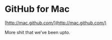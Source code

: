 <!--
id: 6796858120
link: http://tumblr.atmos.org/post/6796858120/github-for-mac
slug: github-for-mac
date: Wed Jun 22 2011 11:24:01 GMT-0700 (PDT)
publish: 2011-06-022
tags: 
title: GitHub for Mac
-->


GitHub for Mac
==============

[http://mac.github.com/](http://mac.github.com/)

More shit that we’ve been upto.

